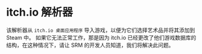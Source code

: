 # itch.io 解析器

该解析器从 `itch.io 桌面应用程序` 导入游戏，以便为它们选择艺术品并将其添加到 Steam 中。 如果它无法正常工作，那是因为 itch.io 已经更改了他们游戏数据库的结构，在这种情况下，请让 SRM 的开发人员知道，我们将解决此问题。 